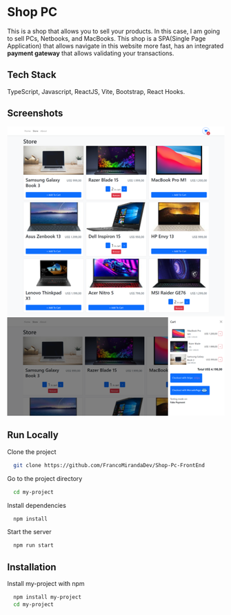 # Shop PC

This is a shop that allows you to sell your products.
In this case, I am going to sell PCs, Netbooks, and MacBooks.
This shop is a SPA(Single Page Application) that allows navigate in this website more fast, has an integrated **payment gateway** that allows validating your transactions.

## Tech Stack

TypeScript, Javascript, ReactJS, Vite, Bootstrap, React Hooks.

## Screenshots

![App Screenshot](public/screenshot/Store-Pc.png)
![App Screenshot](public/screenshot/Store-Pc-3.png)

## Run Locally

Clone the project

```bash
  git clone https://github.com/FrancoMirandaDev/Shop-Pc-FrontEnd
```

Go to the project directory

```bash
  cd my-project
```

Install dependencies

```bash
  npm install
```

Start the server

```bash
  npm run start
```

## Installation

Install my-project with npm

```bash
  npm install my-project
  cd my-project
```
